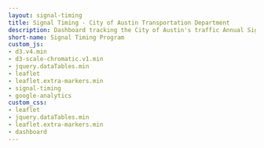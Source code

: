 ```yaml
---
layout: signal-timing
title: Signal Timing - City of Austin Transportation Department
description: Dashboard tracking the City of Austin's traffic Annual Signal Timing program
short-name: Signal Timing Program
custom_js:
- d3.v4.min
- d3-scale-chromatic.v1.min
- jquery.dataTables.min
- leaflet
- leaflet.extra-markers.min
- signal-timing
- google-analytics
custom_css:
- leaflet
- jquery.dataTables.min
- leaflet.extra-markers.min
- dashboard
---
```

